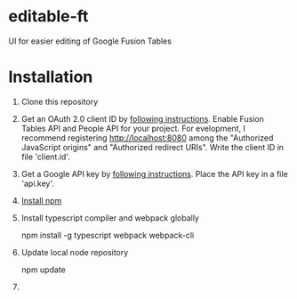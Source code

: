 # editable-ft
UI for easier editing of Google Fusion Tables

# Installation
1.  Clone this repository
2.  Get an OAuth 2.0 client ID  by [following instructions](https://support.google.com/googleapi/answer/6158849?hl=en&ref_topic=7013279). Enable
    Fusion Tables API and People API for your project. For evelopment, I recommend
    registering <http://localhost:8080> among the "Authorized JavaScript
    origins" and "Authorized redirect URIs". Write the client ID in file 'client.id'. 
3.  Get a Google API key by [following instructions](https://support.google.com/googleapi/answer/6158862?hl=en&ref_topic=7013279). 
    Place the API key in a file 'api.key'.
4.  [Install npm](https://www.npmjs.com/get-npm)
5.  Install typescript compiler and webpack globally

    npm install -g typescript webpack webpack-cli

6.  Update local node repository

    npm update
	
7.  
